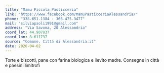 ```yaml
---
title: "Mamu Piccola Pasticceria"
link: "https://www.facebook.com/MamuPasticceriaAlessandria/"
phone: "338.651.1384 - 366.475.3477"
mail: "silviapaoli1991@gmail.com"
address: "Via Savona, 20 Alessandria"
coord_lat: 44.907837
coord_lon: 8.611737
source: "Comune. Città di Alessandria.it"
date: 2020-04-02
---
```


Torte e biscotti, pane con farina biologica e lievito madre. Consegne in città e paesini limitrofi
